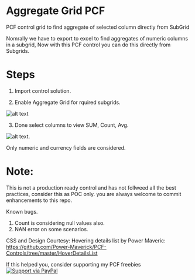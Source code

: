 # Aggregate Grid PCF
PCF control grid to find aggregate of selected column directly from SubGrid

Nomrally we have to export to excel to  find aggregates of numeric columns in a subgrid, Now with this PCF control you can do this directly from Subgrids.
# Steps
1. Import control solution.

2. Enable Aggregate Grid for rquired subgrids.

![alt text](https://github.com/nijos/AggregateGridPCF/blob/master/Grid.JPG)

3. Done select columns to view SUM, Count, Avg.

![alt text](https://github.com/nijos/AggregateGridPCF/blob/master/ezgif.com-gif-maker.gif).

Only numeric and currency fields are considered.

 # Note:
 This is not a  production ready control and has not follweed all the best practices, consider this as POC only.
 you are always welcome to commit enhancements to this repo.
 
 Known bugs.
 1. Count is considering null values also.
 2. NAN error on some scenarios.
 
 CSS and Design Courtesy: Hovering details list by Power Maveric: https://github.com/Power-Maverick/PCF-Controls/tree/master/HoverDetailsList



If this helped you, consider supporting my PCF freebies [![Support via PayPal](https://cdn.rawgit.com/twolfson/paypal-github-button/1.0.0/dist/button.svg)](https://paypal.me/nijojosephraju?locale.x=en_GB)
